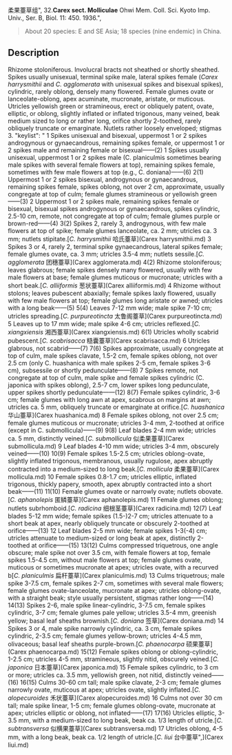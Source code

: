 柔果薹草组",
32.**Carex sect. Molliculae** Ohwi Mem. Coll. Sci. Kyoto Imp. Univ., Ser. B, Biol. 11: 450. 1936.",

> About 20 species: E and SE Asia; 18 species (nine endemic) in China.

## Description
Rhizome stoloniferous. Involucral bracts not sheathed or shortly sheathed. Spikes usually unisexual, terminal spike male, lateral spikes female (*Carex harrysmithii* and *C. agglomerata* with unisexual spikes and bisexual spikes), cylindric, rarely oblong, densely many flowered. Female glumes ovate or lanceolate-oblong, apex acuminate, mucronate, aristate, or muticous. Utricles yellowish green or stramineous, erect or obliquely patent, ovate, elliptic, or oblong, slightly inflated or inflated trigonous, many veined, beak medium sized to long or rather long, orifice shortly 2-toothed, rarely obliquely truncate or emarginate. Nutlets rather loosely enveloped; stigmas 3.
  "keylist": "
1 Spikes unisexual and bisexual, uppermost 1 or 2 spikes androgynous or gynaecandrous, remaining spikes female, or uppermost 1 or 2 spikes male and remaining female or bisexual——(2)
1 Spikes usually unisexual, uppermost 1 or 2 spikes male (C. planiculmis sometimes bearing male spikes with several female flowers at top), remaining spikes female, sometimes with few male flowers at top (e.g., C. doniana)——(6)
2(1) Uppermost 1 or 2 spikes bisexual, androgynous or gynaecandrous, remaining spikes female, spikes oblong, not over 2 cm, approximate, usually congregate at top of culm; female glumes stramineous or yellowish green——(3)
2 Uppermost 1 or 2 spikes male, remaining spikes female or bisexual, bisexual spikes androgynous or gynaecandrous, spikes cylindric, 2.5-10 cm, remote, not congregate at top of culm; female glumes purple or brown-red——(4)
3(2) Spikes 2, rarely 3, androgynous, with few male flowers at top of spike; female glumes lanceolate, ca. 2 mm; utricles ca. 3 mm; nutlets stipitate.[*C. harrysmithii* 哈氏薹草](Carex harrysmithii.md)
3 Spikes 3 or 4, rarely 2, terminal spike gynaecandrous, lateral spikes female; female glumes ovate, ca. 3 mm; utricles 3.5-4 mm; nutlets sessile.[*C. agglomerata* 团穗薹草](Carex agglomerata.md)
4(2) Rhizome stoloniferous; leaves glabrous; female spikes densely many flowered, usually with few male flowers at base; female glumes muticous or mucronate; utricles with a short beak.[*C. alliiformis* 葱状薹草](Carex alliiformis.md)
4 Rhizome without stolons; leaves pubescent abaxially; female spikes laxly flowered, usually with few male flowers at top; female glumes long aristate or awned; utricles with a long beak——(5)
5(4) Leaves 7-12 mm wide; male spike 7-10 cm; utricles spreading.[*C. purpureotincta* 太鲁阁薹草](Carex purpureotincta.md)
5 Leaves up to 17 mm wide; male spike 4-6 cm; utricles reflexed.[*C. xiangxiensis* 湘西薹草](Carex xiangxiensis.md)
6(1) Utricles wholly scabrid pubescent.[*C. scabrisacca* 糙囊薹草](Carex scabrisacca.md)
6 Utricles glabrous, not scabrid——(7)
7(6) Spikes approximate, usually congregate at top of culm, male spikes clavate, 1.5-2 cm, female spikes oblong, not over 2.5 cm (only C. huashanica with male spikes 2-5 cm, female spikes 3-6 cm), subsessile or shortly pedunculate——(8)
7 Spikes remote, not congregate at top of culm, male spike and female spikes cylindric (C. japonica with spikes oblong), 2.5-7 cm, lower spikes long pedunculate, upper spikes shortly pedunculate——(12)
8(7) Female spikes cylindric, 3-6 cm; female glumes with long awn at apex, scabrous on margins at awn; utricles ca. 5 mm, obliquely truncate or emarginate at orifice.[*C. huashanica* 华山薹草](Carex huashanica.md)
8 Female spikes oblong, not over 2.5 cm; female glumes muticous or mucronate; utricles 3-4 mm, 2-toothed at orifice (except in C. submollicula)——(9)
9(8) Leaf blades 2-4 mm wide; utricles ca. 5 mm, distinctly veined.[*C. submollicula* 似柔果薹草](Carex submollicula.md)
9 Leaf blades 4-10 mm wide; utricles 3-4 mm, obscurely veined——(10)
10(9) Female spikes 1.5-2.5 cm; utricles oblong-ovate, slightly inflated trigonous, membranous, usually rugulose, apex abruptly contracted into a medium-sized to long beak.[*C. mollicula* 柔果薹草](Carex mollicula.md)
10 Female spikes 0.8-1.7 cm; utricles elliptic, inflated trigonous, thickly papery, smooth, apex abruptly contracted into a short beak——(11)
11(10) Female glumes ovate or narrowly ovate; nutlets obovate.[*C. aphanolepis* 匿鳞薹草](Carex aphanolepis.md)
11 Female glumes oblong; nutlets subrhomboid.[*C. radicina* 细根茎薹草](Carex radicina.md)
12(7) Leaf blades 5-12 mm wide; female spikes (1.5-)2-7 cm; utricles attenuate to a short beak at apex, nearly obliquely truncate or obscurely 2-toothed at orifice——(13)
12 Leaf blades 2-5 mm wide; female spikes 1-3(-4) cm; utricles attenuate to medium-sized or long beak at apex, distinctly 2-toothed at orifice——(15)
13(12) Culms compressed triquetrous, one angle obscure; male spike not over 3.5 cm, with female flowers at top, female spikes 1.5-4.5 cm, without male flowers at top; female glumes ovate, muticous or sometimes mucronate at apex; utricles ovate, with a recurved b[*C. planiculmis* 扁秆薹草](Carex planiculmis.md)
13 Culms triquetrous; male spike 3-7.5 cm, female spikes 2-7 cm, sometimes with several male flowers; female glumes ovate-lanceolate, mucronate at apex; utricles oblong-ovate, with a straight beak; style usually persistent, stigmas rather long——(14)
14(13) Spikes 2-6, male spike linear-cylindric, 3-7.5 cm, female spikes cylindric, 3-7 cm; female glumes pale yellow; utricles 3.5-4 mm, greenish yellow; basal leaf sheaths brownish.[*C. doniana* 签草](Carex doniana.md)
14 Spikes 3 or 4, male spike narrowly cylindric, ca. 3 cm, female spikes cylindric, 2-3.5 cm; female glumes yellow-brown; utricles 4-4.5 mm, olivaceous; basal leaf sheaths purple-brown.[*C. phaenocarpa* 硕果薹草](Carex phaenocarpa.md)
15(12) Female spikes oblong or oblong-cylindric, 1-2.5 cm; utricles 4-5 mm, stramineous, slightly nitid, obscurely veined.[*C. japonica* 日本薹草](Carex japonica.md)
15 Female spikes cylindric, to 3 cm or more; utricles ca. 3.5 mm, yellowish green, not nitid, distinctly veined——(16)
16(15) Culms 30-60 cm tall; male spike clavate, 2-3 cm; female glumes narrowly ovate, muticous at apex; utricles ovate, slightly inflated.[*C. alopecuroides* 禾状薹草](Carex alopecuroides.md)
16 Culms not over 30 cm tall; male spike linear, 1-5 cm; female glumes oblong-ovate, mucronate at apex; utricles elliptic or oblong, not inflated——(17)
17(16) Utricles elliptic, 3-3.5 mm, with a medium-sized to long beak, beak ca. 1/3 length of utricle.[*C. subtransversa* 似横果薹草](Carex subtransversa.md)
17 Utricles oblong, 4-5 mm, with a long beak, beak ca. 1/2 length of utricle.[*C. liui* 台中薹草",](Carex liui.md)
